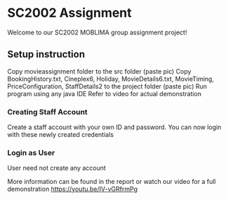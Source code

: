 # SC2002 Assignment
Welcome to our SC2002 MOBLIMA group assignment project! 

## Setup instruction
Copy movieassignment folder to the src folder (paste pic)
Copy BookingHistory.txt, Cineplex6, Holiday, MovieDetails6.txt, MovieTiming, PriceConfiguration, StaffDetails2 to the project folder (paste pic)
Run program using any java IDE
Refer to video for actual demonstration 


### Creating Staff Account
Create a staff account with your own ID and password.
You can now login with these newly created credentials


### Login as User
User need not create any account


More information can be found in the report or watch our video for a full demonstration
https://youtu.be/IV-vGRfrmPg

